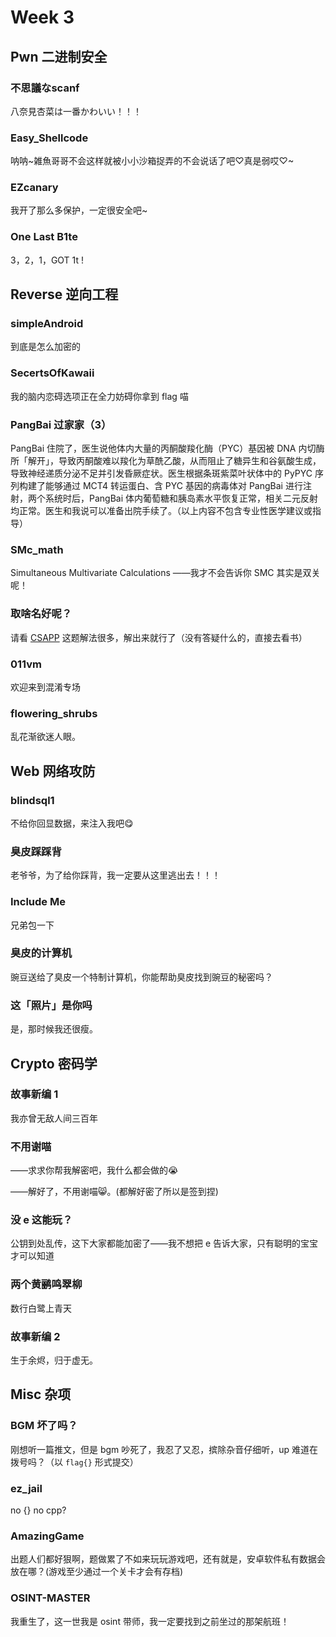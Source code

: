 # Week 3

## Pwn 二进制安全

### 不思議なscanf

八奈見杏菜は一番かわいい！！！

### Easy_Shellcode

呐呐~雑魚哥哥不会这样就被小小沙箱捉弄的不会说话了吧♡真是弱哎♡~

### EZcanary

我开了那么多保护，一定很安全吧~

### One Last B1te

3，2，1，GOT 1t !

## Reverse 逆向工程

### simpleAndroid

到底是怎么加密的

### SecertsOfKawaii

我的脑内恋碍选项正在全力妨碍你拿到 flag 喵

### PangBai 过家家（3）

PangBai 住院了，医生说他体内大量的丙酮酸羧化酶（PYC）基因被 DNA 内切酶所「解开」，导致丙酮酸难以羧化为草酰乙酸，从而阻止了糖异生和谷氨酸生成，导致神经递质分泌不足并引发昏厥症状。医生根据条斑紫菜叶状体中的 PyPYC 序列构建了能够通过 MCT4 转运蛋白、含 PYC 基因的病毒体对 PangBai 进行注射，两个系统时后，PangBai 体内葡萄糖和胰岛素水平恢复正常，相关二元反射均正常。医生和我说可以准备出院手续了。（以上内容不包含专业性医学建议或指导）

### SMc_math

Simultaneous Multivariate Calculations ——我才不会告诉你 SMC 其实是双关呢！

### 取啥名好呢？

请看 [CSAPP](https://hansimov.gitbook.io/csapp/part2/ch08-exceptional-control-flow) 这题解法很多，解出来就行了（没有答疑什么的，直接去看书）

### 011vm

欢迎来到混淆专场

### flowering_shrubs

乱花渐欲迷人眼。

## Web 网络攻防

### blindsql1

不给你回显数据，来注入我吧😋

### 臭皮踩踩背

老爷爷，为了给你踩背，我一定要从这里逃出去！！！

### Include Me

兄弟包一下

### 臭皮的计算机

豌豆送给了臭皮一个特制计算机，你能帮助臭皮找到豌豆的秘密吗？

### 这「照片」是你吗

是，那时候我还很瘦。

## Crypto 密码学

### 故事新编 1

我亦曾无敌人间三百年

### 不用谢喵

——求求你帮我解密吧，我什么都会做的😭

——解好了，不用谢喵😸。(都解好密了所以是签到捏)

### 没 e 这能玩？

公钥到处乱传，这下大家都能加密了——我不想把 e 告诉大家，只有聪明的宝宝才可以知道

### 两个黄鹂鸣翠柳

数行白鹭上青天

### 故事新编 2

生于余烬，归于虚无。

## Misc 杂项

### BGM 坏了吗？

刚想听一篇推文，但是 bgm 吵死了，我忍了又忍，摈除杂音仔细听，up 难道在拨号吗？（以 `flag{}` 形式提交）

### ez_jail

no {} no cpp?

### AmazingGame

出题人们都好狠啊，题做累了不如来玩玩游戏吧，还有就是，安卓软件私有数据会放在哪？(游戏至少通过一个关卡才会有存档)

### OSINT-MASTER

我重生了，这一世我是 osint 带师，我一定要找到之前坐过的那架航班！
